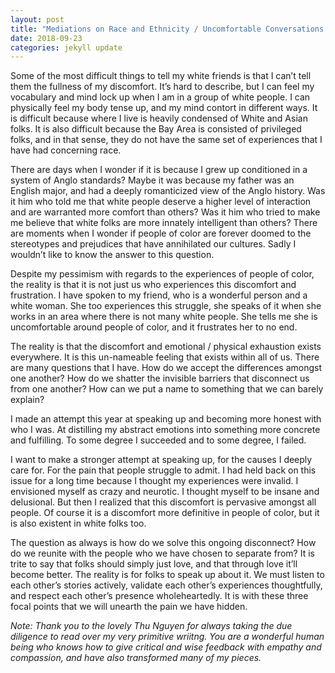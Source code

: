 ```yaml
---
layout: post
title: "Mediations on Race and Ethnicity / Uncomfortable Conversations / Looking Forward"
date: 2018-09-23
categories: jekyll update
---
```


Some of the most difficult things to tell my white friends is that I can’t tell them the fullness of my discomfort. It’s hard to describe, but I can feel my vocabulary and mind lock up when I am in a group of white people. I can physically feel my body tense up, and my mind contort in different ways. It is difficult because where I live is heavily condensed of White and Asian folks. It is also difficult because the Bay Area is consisted of privileged folks, and in that sense, they do not have the same set of experiences that I have had concerning race.

There are days when I wonder if it is because I grew up conditioned in a system of Anglo standards? Maybe it was because my father was an English major, and had a deeply romanticized view of the Anglo history. Was it him who told me that white people deserve a higher level of interaction and are warranted more comfort than others? Was it him who tried to make me believe that white folks are more innately intelligent than others? There are moments when I wonder if people of color are forever doomed to the stereotypes and prejudices that have annihilated our cultures. Sadly I wouldn’t like to know the answer to this question.

Despite my pessimism with regards to the experiences of people of color, the reality is that it is not just us who experiences this discomfort and frustration. I have spoken to my friend, who is a wonderful person and a white woman. She too experiences this struggle, she speaks of it when she works in an area where there is not many white people. She tells me she is uncomfortable around people of color, and it frustrates her to no end. 

The reality is that the discomfort and emotional / physical exhaustion exists everywhere. It is this un-nameable feeling that exists within all of us. There are many questions that I have. How do we accept the differences amongst one another? How do we shatter the invisible barriers that disconnect us from one another? How can we put a name to something that we can barely explain?

I made an attempt this year at speaking up and becoming more honest with who I was. At distilling my abstract emotions into something more concrete and fulfilling. To some degree I succeeded and to some degree, I failed. 

I want to make a stronger attempt at speaking up, for the causes I deeply care for. For the pain that people struggle to admit. I had held back on this issue for a long time because I thought my experiences were invalid. I envisioned myself as crazy and neurotic. I thought myself to be insane and delusional. But then I realized that this discomfort is pervasive amongst all people. Of course it is a discomfort more definitive in people of color, but it is also existent in white folks too.

The question as always is how do we solve this ongoing disconnect? How do we reunite with the people who we have chosen to separate from? It is trite to say that folks should simply just love, and that through love it’ll become better. The reality is for folks to speak up about it. We must listen to each other’s stories actively, validate each other’s experiences thoughtfully, and respect each other’s presence wholeheartedly. It is with these three focal points that we will unearth the pain we have hidden.

*Note: Thank you to the lovely Thu Nguyen for always taking the due diligence to read over my very primitive wriitng. You are a wonderful human being who knows how to give critical and wise feedback with empathy and compassion, and have also transformed many of my pieces.*
